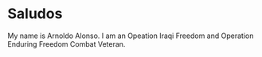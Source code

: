 # Saludos
My name is Arnoldo Alonso. I am an Opeation Iraqi Freedom and Operation Enduring Freedom Combat Veteran.  
